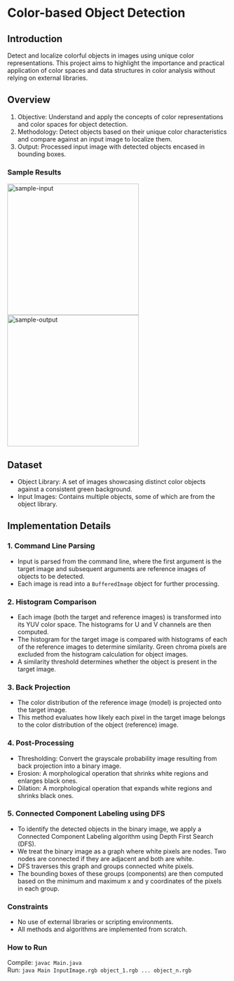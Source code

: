 # Color-based Object Detection

## Introduction
Detect and localize colorful objects in images using unique color representations. This project aims to highlight the importance and practical application of color spaces and data structures in color analysis without relying on external libraries.

## Overview 
1. Objective: Understand and apply the concepts of color representations and color spaces for object detection.
2. Methodology: Detect objects based on their unique color characteristics and compare against an input image to localize them.
3. Output: Processed input image with detected objects encased in bounding boxes.

### Sample Results

<img width="300" alt="sample-input" src="https://github.com/user-attachments/assets/dd656952-85cf-42c0-ba09-c96c97cbab86" />
<img width="300" alt="sample-output" src="https://github.com/user-attachments/assets/15e39579-8a5b-4add-ba4d-bc17911a736b" />

## Dataset
* Object Library: A set of images showcasing distinct color objects against a consistent green background.
* Input Images: Contains multiple objects, some of which are from the object library.

## Implementation Details
### 1. Command Line Parsing
* Input is parsed from the command line, where the first argument is the target image and subsequent arguments are reference images of objects to be detected.
* Each image is read into a `BufferedImage` object for further processing.
### 2. Histogram Comparison
* Each image (both the target and reference images) is transformed into its YUV color space. The histograms for U and V channels are then computed.
* The histogram for the target image is compared with histograms of each of the reference images to determine similarity. Green chroma pixels are excluded from the histogram calculation for object images.
* A similarity threshold determines whether the object is present in the target image.
### 3. Back Projection
* The color distribution of the reference image (model) is projected onto the target image.
* This method evaluates how likely each pixel in the target image belongs to the color distribution of the object (reference) image.
### 4. Post-Processing
* Thresholding: Convert the grayscale probability image resulting from back projection into a binary image.
* Erosion: A morphological operation that shrinks white regions and enlarges black ones.
* Dilation: A morphological operation that expands white regions and shrinks black ones.
### 5. Connected Component Labeling using DFS
* To identify the detected objects in the binary image, we apply a Connected Component Labeling algorithm using Depth First Search (DFS).
* We treat the binary image as a graph where white pixels are nodes. Two nodes are connected if they are adjacent and both are white.
* DFS traverses this graph and groups connected white pixels.
* The bounding boxes of these groups (components) are then computed based on the minimum and maximum x and y coordinates of the pixels in each group.

### Constraints
* No use of external libraries or scripting environments.
* All methods and algorithms are implemented from scratch.

### How to Run
Compile: `javac Main.java` \
Run: `java Main InputImage.rgb object_1.rgb ... object_n.rgb`

